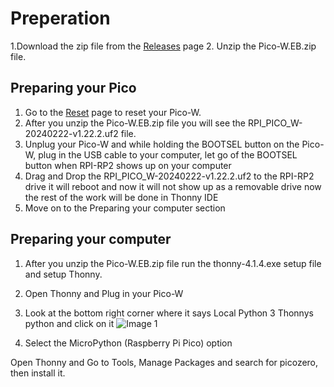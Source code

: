 # Preperation
1.Download the zip file from the [Releases](https://github.com/Master629/Raspberry-Pi-Pico-W-Web-Server/releases/download/v1.1-beta/Pico-W.EB.zip) page
2. Unzip the Pico-W.EB.zip file.


## Preparing your Pico

1. Go to the [Reset](https://github.com/Master629/Raspberry-Pi-Pico-W-Web-Server/blob/main/RESET.md) page to reset your Pico-W.
2. After you unzip the Pico-W.EB.zip file you will see the RPI_PICO_W-20240222-v1.22.2.uf2 file.
3. Unplug your Pico-W and while holding the BOOTSEL button on the Pico-W, plug in the USB cable to your computer, let go of the BOOTSEL button when RPI-RP2 shows up on your computer
4. Drag and Drop the RPI_PICO_W-20240222-v1.22.2.uf2 to the RPI-RP2 drive it will reboot and now it will not show up as a removable drive now the rest of the work will be done in Thonny IDE
5. Move on to the Preparing your computer section


## Preparing your computer

1. After you unzip the Pico-W.EB.zip file run the thonny-4.1.4.exe setup file and setup Thonny.
2. Open Thonny and Plug in your Pico-W
3. Look at the bottom right corner where it says Local Python 3 Thonnys python and click on it
![Image 1](https://github.com/Master629/Raspberry-Pi-Pico-W-Web-Server/assets/125476463/b64fc5db-ef9a-46b2-aceb-9adbac3c8999)



4. Select the MicroPython (Raspberry Pi Pico) option

 Open Thonny and Go to Tools, Manage Packages and search for picozero, then install it.
